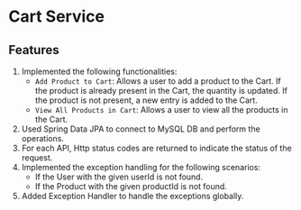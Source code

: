 # Cart Service

## Features
1. Implemented the following functionalities:
   - `Add Product to Cart`: Allows a user to add a product to the Cart. If the product is already present in the Cart, the quantity is updated. If the product is not present, a new entry is added to the Cart.
   - `View All Products in Cart`: Allows a user to view all the products in the Cart.
2. Used Spring Data JPA to connect to MySQL DB and perform the operations.
3. For each API, Http status codes are returned to indicate the status of the request. 
4. Implemented the exception handling for the following scenarios:
   - If the User with the given userId is not found.
   - If the Product with the given productId is not found.
5. Added Exception Handler to handle the exceptions globally.

